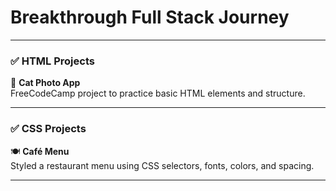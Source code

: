 # Breakthrough Full Stack Journey

---

### ✅ HTML Projects

📸 **Cat Photo App**  
FreeCodeCamp project to practice basic HTML elements and structure.

---

### ✅ CSS Projects

🍽️ **Café Menu**  
Styled a restaurant menu using CSS selectors, fonts, colors, and spacing.

---
